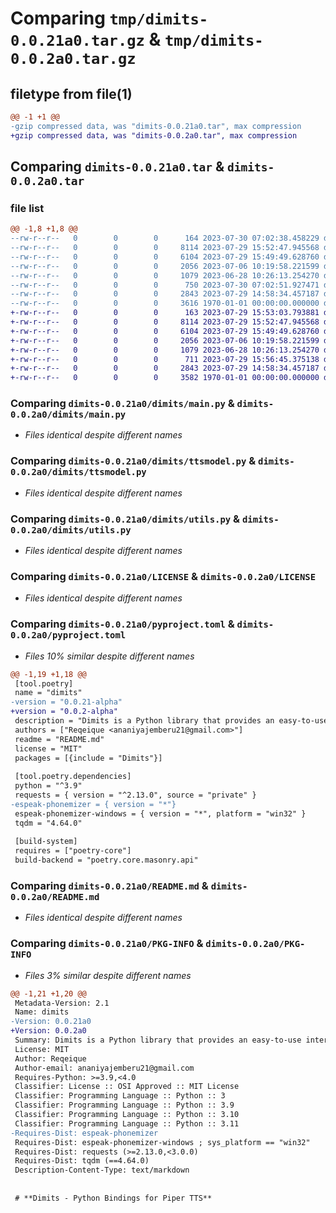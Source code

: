 # Comparing `tmp/dimits-0.0.21a0.tar.gz` & `tmp/dimits-0.0.2a0.tar.gz`

## filetype from file(1)

```diff
@@ -1 +1 @@
-gzip compressed data, was "dimits-0.0.21a0.tar", max compression
+gzip compressed data, was "dimits-0.0.2a0.tar", max compression
```

## Comparing `dimits-0.0.21a0.tar` & `dimits-0.0.2a0.tar`

### file list

```diff
@@ -1,8 +1,8 @@
--rw-r--r--   0        0        0      164 2023-07-30 07:02:38.458229 dimits-0.0.21a0/dimits/__init__.py
--rw-r--r--   0        0        0     8114 2023-07-29 15:52:47.945568 dimits-0.0.21a0/dimits/main.py
--rw-r--r--   0        0        0     6104 2023-07-29 15:49:49.628760 dimits-0.0.21a0/dimits/ttsmodel.py
--rw-r--r--   0        0        0     2056 2023-07-06 10:19:58.221599 dimits-0.0.21a0/dimits/utils.py
--rw-r--r--   0        0        0     1079 2023-06-28 10:26:13.254270 dimits-0.0.21a0/LICENSE
--rw-r--r--   0        0        0      750 2023-07-30 07:02:51.927471 dimits-0.0.21a0/pyproject.toml
--rw-r--r--   0        0        0     2843 2023-07-29 14:58:34.457187 dimits-0.0.21a0/README.md
--rw-r--r--   0        0        0     3616 1970-01-01 00:00:00.000000 dimits-0.0.21a0/PKG-INFO
+-rw-r--r--   0        0        0      163 2023-07-29 15:53:03.793881 dimits-0.0.2a0/dimits/__init__.py
+-rw-r--r--   0        0        0     8114 2023-07-29 15:52:47.945568 dimits-0.0.2a0/dimits/main.py
+-rw-r--r--   0        0        0     6104 2023-07-29 15:49:49.628760 dimits-0.0.2a0/dimits/ttsmodel.py
+-rw-r--r--   0        0        0     2056 2023-07-06 10:19:58.221599 dimits-0.0.2a0/dimits/utils.py
+-rw-r--r--   0        0        0     1079 2023-06-28 10:26:13.254270 dimits-0.0.2a0/LICENSE
+-rw-r--r--   0        0        0      711 2023-07-29 15:56:45.375138 dimits-0.0.2a0/pyproject.toml
+-rw-r--r--   0        0        0     2843 2023-07-29 14:58:34.457187 dimits-0.0.2a0/README.md
+-rw-r--r--   0        0        0     3582 1970-01-01 00:00:00.000000 dimits-0.0.2a0/PKG-INFO
```

### Comparing `dimits-0.0.21a0/dimits/main.py` & `dimits-0.0.2a0/dimits/main.py`

 * *Files identical despite different names*

### Comparing `dimits-0.0.21a0/dimits/ttsmodel.py` & `dimits-0.0.2a0/dimits/ttsmodel.py`

 * *Files identical despite different names*

### Comparing `dimits-0.0.21a0/dimits/utils.py` & `dimits-0.0.2a0/dimits/utils.py`

 * *Files identical despite different names*

### Comparing `dimits-0.0.21a0/LICENSE` & `dimits-0.0.2a0/LICENSE`

 * *Files identical despite different names*

### Comparing `dimits-0.0.21a0/pyproject.toml` & `dimits-0.0.2a0/pyproject.toml`

 * *Files 10% similar despite different names*

```diff
@@ -1,19 +1,18 @@
 [tool.poetry]
 name = "dimits"
-version = "0.0.21-alpha"
+version = "0.0.2-alpha"
 description = "Dimits is a Python library that provides an easy-to-use interface to the Piper text-to-speech (TTS) system. It utilizes the powerful Piper TTS engine, which is optimized for Raspberry Pi 4, to generate high-quality synthesized speech."
 authors = ["Reqeique <ananiyajemberu21@gmail.com>"]
 readme = "README.md"
 license = "MIT"
 packages = [{include = "Dimits"}]
 
 [tool.poetry.dependencies]
 python = "^3.9"
 requests = { version = "^2.13.0", source = "private" }
-espeak-phonemizer = { version = "*"}
 espeak-phonemizer-windows = { version = "*", platform = "win32" }
 tqdm = "4.64.0" 
 
 [build-system]
 requires = ["poetry-core"]
 build-backend = "poetry.core.masonry.api"
```

### Comparing `dimits-0.0.21a0/README.md` & `dimits-0.0.2a0/README.md`

 * *Files identical despite different names*

### Comparing `dimits-0.0.21a0/PKG-INFO` & `dimits-0.0.2a0/PKG-INFO`

 * *Files 3% similar despite different names*

```diff
@@ -1,21 +1,20 @@
 Metadata-Version: 2.1
 Name: dimits
-Version: 0.0.21a0
+Version: 0.0.2a0
 Summary: Dimits is a Python library that provides an easy-to-use interface to the Piper text-to-speech (TTS) system. It utilizes the powerful Piper TTS engine, which is optimized for Raspberry Pi 4, to generate high-quality synthesized speech.
 License: MIT
 Author: Reqeique
 Author-email: ananiyajemberu21@gmail.com
 Requires-Python: >=3.9,<4.0
 Classifier: License :: OSI Approved :: MIT License
 Classifier: Programming Language :: Python :: 3
 Classifier: Programming Language :: Python :: 3.9
 Classifier: Programming Language :: Python :: 3.10
 Classifier: Programming Language :: Python :: 3.11
-Requires-Dist: espeak-phonemizer
 Requires-Dist: espeak-phonemizer-windows ; sys_platform == "win32"
 Requires-Dist: requests (>=2.13.0,<3.0.0)
 Requires-Dist: tqdm (==4.64.0)
 Description-Content-Type: text/markdown
 
 
 # **Dimits - Python Bindings for Piper TTS**
```


